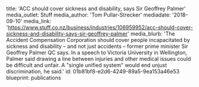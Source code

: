 title: 'ACC should cover sickness and disability, says Sir Geoffrey Palmer'
media_outlet: Stuff
media_author: 'Tom Pullar-Strecker'
mediadate: '2018-09-10'
media_link: 'https://www.stuff.co.nz/business/industries/106959952/acc-should-cover-sickness-and-disability-says-sir-geoffrey-palmer'
media_blurb: 'The Accident Compensation Corporation should cover people incapacitated by sickness and disability – and not just accidents – former prime minister Sir Geoffrey Palmer QC says. In a speech to Victoria University in Wellington, Palmer said drawing a line between injuries and other medical issues could be difficult and unfair. A "single unified system" would end unjust discrimination, he said.'
id: 01b81bf8-e2d6-4249-89a5-9ea153a46e53
blueprint: publications
